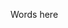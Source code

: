 <!--
title: "Library Licenses"
description: "View library licenses in the UI"
tags: "user library licenses vulnerabilities sca"
-->

Words here

 